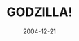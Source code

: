 ---
_schema: default
title: GODZILLA!
link: https://www.geocaching.com/geocache/GCM9DG
owner: AN_OYSTERBOY
date: 2004-12-21
log_type: Found it
display_coords: N 41° 04.091' W 075° 53.934'
latitude: '41.068183'
longitude: '-75.8989'
first_stage: false
bogus: false
zhanna_log:  >-
  Hi, OB!


  This morning I awoke to sunshine and the promise of a day free from work. Of course, I would pick the shortest day of the year (in the Northern Hemisphere :sunglasses:) for my day off. At least the weather cooperated; what’s wrong with 12° when the sun is shining and the winds are calm?! Rich and I both needed to spend some time outdoors after being cooped up for several days. “GODZILLA!” had intrigued us from the moment it appeared on the site. Just the day before, in fact, Rich had expressed an interest in squirrel hunting at Nescopeck State Park. This morning we decided to combine the two activities into one wintry adventure. I also brought along some benchmark datasheets just in case we had some energy left after visiting Godzilla.


  The frigid air was still as we hiked through silent woods on trails covered with just a dusting of snow, and some ice here and there. The sun disappeared soon after our hike began. We gained elevation gradually as we followed the switchbacking trail to the top of the ridge; the climb was enough to keep us warm, and I’m glad there was no need to bushwhack! We reached the top of the ridge after a 2-mile hike, and Godzilla very quickly came into view. The cache was a straightforward find, though it was covered well and was difficult to maneuver out of the claws of the monster (which is not necessarily a bad thing!). We signed in and made our trades (I left several Disney character rubber stamps, and took nothing), and had a snack while checking over our shoulders to make sure we didn’t wake the dozing monstrous reptile. Perhaps ‘Zilla is hibernating for the season. When we were done I carefully returned the box to his frozen grasp—I thought I heard a snort or a low growl at this point, but there was no movement—and we took off along the trail, heading back the way we’d come.


  We took a very slow walk back to the car, scouting the woods for squirrels or, toward the end, any sign that we and Godzilla weren’t the only forms of animal life in the forest today. We finally heard and then spotted a woodpecker, but little else. By the time we arrived back at the car the sun was out again, and we took a quick walk to attempt to recover a nearby survey mark. The only true disappointment of the day was finding that someone long ago had vandalized the mark, removing the disk from its setting.


  Thanks for the cache and the opportunity for one of the most peaceful hikes I’ve had all year. The woods are beautiful and I can’t wait till we can come back and explore—hopefully with our bikes next time!


  Zhanna
rich_log:  >-
  Howdy, OB! :sunglasses:


  Happy First Day of Winter! 


  What started out as a promising sunny day turned cloudy and cold by the time we reached the upper ridgeline of Mount Yeager. Zhanna and I had met up around 9:00am for this planned day of squirrel hunting and geocaching. Nescopeck State Park seemed to be as good a place as any on this brisk morning, and since neither of us has had much chance in the past to explore the new park (except for a specific hike to recover benchmark tri-station OLEY just over a year ago), we were most anxious to make the drive down for another visit. This is exactly the kind of geocache hunt that I like best—a good 4-mile long hike, a climb up a mountain (with the potential for some good views), and decent trails to follow with hardy any bushwhacking required.


  We found the cache easily enough. I admit that I had a suspicion we’d be looking for something like this, and sure enough Godzilla was right there, asleep, and guarding the spot well. After signing the logbook I traded one of my cyclist’s key-“chains” for the Geocaching keychain, a Sacagawea dollar for the Susie B. dollar, and added one of my novelty magnets. We had a quick snack after rehiding the cache, hoping not to disturb the beast’s slumber.


  The trek downhill was quite uneventful, and by the time we returned to the car the sky had cleared, the sun was shining brightly again, and it seemed to feel so much warmer even though the temp was still only in the mid-20’s. Before heading out we had one more little chore to take care of—we wanted to find a USGS benchmark less than a quarter-mile down the road from the parking area. As fate would have it, the location was a cinch to find, but the benchmark disk was missing. It looked as if someone had pried it out of its setting on the boulder many years ago. What a terrible shame!


  And, finally, as we were driving home, just a short distance from the parking area the only squirrel we saw all morning darted across the road in front of the car. Oh, I think it was his lucky day! :grin:


  Thanks much for the fun cache.


  ~Rich in NEPA~
image_gallery_zh: gallery1
image_gallery_zh_class: single
image_gallery_r: gallery2
image_gallery_r_class: 2by2
post_id: 12005
---